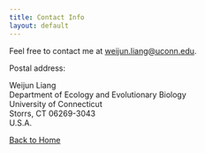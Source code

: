 ```yaml
---
title: Contact Info
layout: default
---
```


Feel free to contact me at <weijun.liang@uconn.edu>.
    
Postal address: 
    
Weijun Liang    
Department of Ecology and Evolutionary Biology    
University of Connecticut    
Storrs, CT 06269-3043    
U.S.A.

[Back to Home](https://lwjisvery6.github.io/weijunliang.github.io/)
